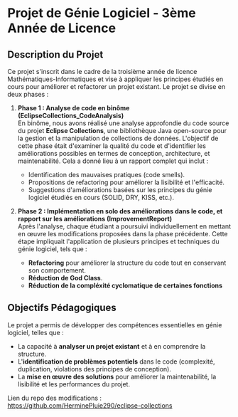 # Projet de Génie Logiciel - 3ème Année de Licence

## Description du Projet

Ce projet s'inscrit dans le cadre de la troisième année de licence Mathématiques-Informatiques et vise à appliquer les principes étudiés en cours pour améliorer et refactorer un projet existant. Le projet se divise en deux phases :

1. **Phase 1 : Analyse de code en binôme (EclipseCollections_CodeAnalysis)**  
   En binôme, nous avons réalisé une analyse approfondie du code source du projet **Eclipse Collections**, une bibliothèque Java open-source pour la gestion et la manipulation de collections de données. L'objectif de cette phase était d'examiner la qualité du code et d'identifier les améliorations possibles en termes de conception, architecture, et maintenabilité. Cela a donné lieu à un rapport complet qui inclut :
   - Identification des mauvaises pratiques (code smells).
   - Propositions de refactoring pour améliorer la lisibilité et l'efficacité.
   - Suggestions d'améliorations basées sur les principes du génie logiciel étudiés en cours (SOLID, DRY, KISS, etc.).

2. **Phase 2 : Implémentation en solo des améliorations dans le code, et rapport sur les améliorations (ImprovementReport)**  
   Après l'analyse, chaque étudiant a poursuivi individuellement en mettant en œuvre les modifications proposées dans la phase précédente. Cette étape impliquait l'application de plusieurs principes et techniques du génie logiciel, tels que :
   - **Refactoring** pour améliorer la structure du code tout en conservant son comportement.
   - **Réduction de God Class**.
   - **Réduction de la compléxité cyclomatique de certaines fonctions**

## Objectifs Pédagogiques

Le projet a permis de développer des compétences essentielles en génie logiciel, telles que :
- La capacité à **analyser un projet existant** et à en comprendre la structure.
- L'**identification de problèmes potentiels** dans le code (complexité, duplication, violations des principes de conception).
- La **mise en œuvre des solutions** pour améliorer la maintenabilité, la lisibilité et les performances du projet.


Lien du repo des modifications : https://github.com/HerminePluie290/eclipse-collections
